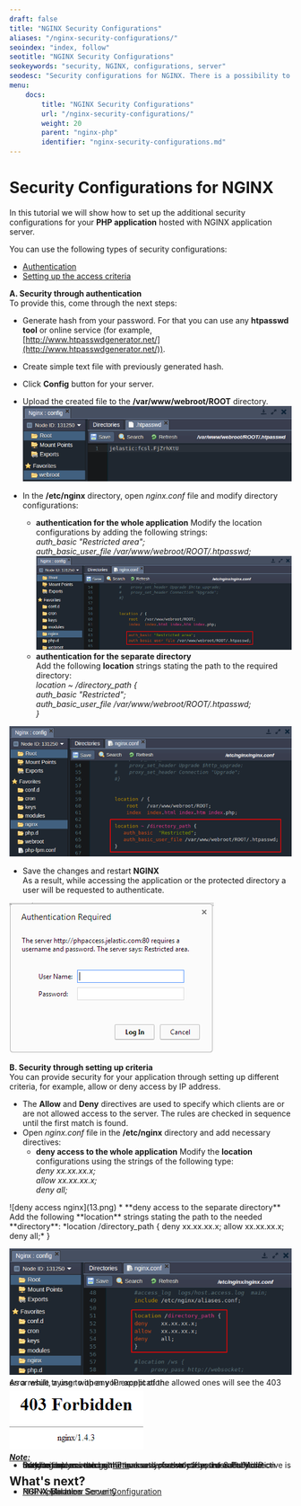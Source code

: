 ```yaml
---
draft: false
title: "NGINX Security Configurations"
aliases: "/nginx-security-configurations/"
seoindex: "index, follow"
seotitle: "NGINX Security Configurations"
seokeywords: "security, NGINX, configurations, server"
seodesc: "Security configurations for NGINX. There is a possibility to use two types of security: through authentication and through setting up criteria."
menu: 
    docs:
        title: "NGINX Security Configurations"
        url: "/nginx-security-configurations/"
        weight: 20
        parent: "nginx-php"
        identifier: "nginx-security-configurations.md"
---
```


# Security Configurations for NGINX

In this tutorial we will show how to set up the additional security configurations for your **PHP application** hosted with NGINX application server.

You can use the following types of security configurations:

* [Authentication](#a)
* [Setting up the access criteria](#b)

**<div id="1">A. Security through authentication</div>**
To provide this, come through the next steps:

* Generate hash from your password. For that you can use any **htpasswd tool** or online service (for example, [http://www.htpasswdgenerator.net/](http://www.htpasswdgenerator.net/)).
* Create simple text file with previously generated hash.
* Click **Config** button for your server.
* Upload the created file to the **/var/www/webroot/ROOT** directory.
![password hash nginx](10.png)

* In the  **/etc/nginx** directory, open *nginx.conf* file and modify directory configurations:
    * **authentication for the whole application**
Modify the location configurations by adding the following strings:  
*auth_basic "Restricted area";   
auth_basic_user_file /var/www/webroot/ROOT/.htpasswd;*  
 ![nginx security configurations 11](11.png)
    * **authentication for the separate directory**  
        Add the following **location** strings stating the path to the required directory:  
*location ~ /directory_path {  <br class="kix-line-break">auth_basic "Restricted";  <br class="kix-line-break">auth_basic_user_file /var/www/webroot/ROOT/.htpasswd; <br class="kix-line-break">}*

![nginx directory authentication](12.png)


* Save the changes and restart **NGINX**  
As a result, while accessing the application or the protected directory a user will be requested to authenticate.

![authentication required](authentication-required.png)
<a id="b"></a>


**<div id="2">B. Security through setting up criteria</div>**
You can provide security for your application through setting up different criteria, for example, allow or deny access by IP address.

* The **Allow** and **Deny** directives are used to specify which clients are or are not allowed access to the server. The rules are checked in sequence until the first match is found.
* Open *nginx.conf* file in the **/etc/nginx** directory and add necessary directives:
    * **deny access to the whole application**
Modify the **location** configurations using the strings of the following type:  
<i>deny xx.xx.xx.x;  
allow xx.xx.xx.x;  
deny all;  </i>
<span style="line-height: 0px;">
![deny access nginx](13.png)
    * **deny access to the separate directory**  
        Add the following **location** strings stating the path to the needed **directory**:  
        *location /directory_path {  
        deny   xx.xx.xx.x;  
        allow  xx.xx.xx.x;  
        deny   all;*  
        }

![deny ip access](14.png)

As a result, a user with any IP except of the allowed ones will see the 403 error while trying to open your application.

![403 forbidden nginx](403-forbidden-nginx.png)

***<u>Note:</u>***

* Denying access through IP makes sense only if you use Public IP feature.
* Both criteria access restrictions and password-based authentication may be implemented simultaneously. In that case, the Satisfy directive is used to determine how the two sets of restrictions interact. More information you can get [here](https://docs.nginx.com/nginx/admin-guide/security-controls/configuring-http-basic-authentication/#combining-basic-authentication-with-access-restriction-by-ip-address).


## What's next?

* [PHP Application Server Configuration](/php-application-server-config/)
* [NGINX Modules](/nginx-modules/)
* [NGINX-Balancer Security](/nginx-balancer-security/)
